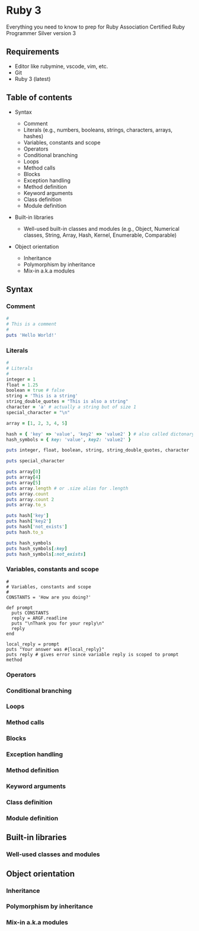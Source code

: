 # Ruby 3
Everything you need to know to prep for Ruby Association Certified Ruby Programmer Silver version 3

## Requirements
- Editor like rubymine, vscode, vim, etc.
- Git
- Ruby 3 (latest)

## Table of contents
- Syntax
  - Comment
  - Literals (e.g., numbers, booleans, strings, characters, arrays, hashes)
  - Variables, constants and scope
  - Operators
  - Conditional branching
  - Loops
  - Method calls
  - Blocks
  - Exception handling
  - Method definition
  - Keyword arguments
  - Class definition
  - Module definition

- Built-in libraries
  - Well-used built-in classes and modules
    (e.g., Object, Numerical classes, String, Array, Hash, Kernel, Enumerable, Comparable)

- Object orientation
  - Inheritance
  - Polymorphism by inheritance
  - Mix-in a.k.a modules

## Syntax
### Comment
```ruby
#
# This is a comment
#
puts 'Hello World!'
```

### Literals
```ruby
#
# Literals
#
integer = 1
float = 1.25
boolean = true # false
string = 'This is a string'
string_double_quotes = "This is also a string"
character = 'a' # actually a string but of size 1
special_character = "\n"

array = [1, 2, 3, 4, 5]

hash = { 'key' => 'value', 'key2' => 'value2' } # also called dictonary
hash_symbols = { key: 'value', key2: 'value2' }

puts integer, float, boolean, string, string_double_quotes, character

puts special_character

puts array[0]
puts array[4]
puts array[5]
puts array.length # or .size alias for .length
puts array.count
puts array.count 2
puts array.to_s

puts hash['key']
puts hash['key2']
puts hash['not_exists']
puts hash.to_s

puts hash_symbols
puts hash_symbols[:key]
puts hash_symbols[:not_exists]
```

### Variables, constants and scope
```
#
# Variables, constants and scope
#
CONSTANTS = 'How are you doing?'

def prompt
  puts CONSTANTS
  reply = ARGF.readline
  puts "\nThank you for your reply\n"
  reply
end

local_reply = prompt
puts "Your answer was #{local_reply}"
puts reply # gives error since variable reply is scoped to prompt method
```

### Operators
### Conditional branching
### Loops
### Method calls
### Blocks
### Exception handling
### Method definition
### Keyword arguments
### Class definition
### Module definition

## Built-in libraries
### Well-used classes and modules

## Object orientation
### Inheritance
### Polymorphism by inheritance
### Mix-in a.k.a modules
